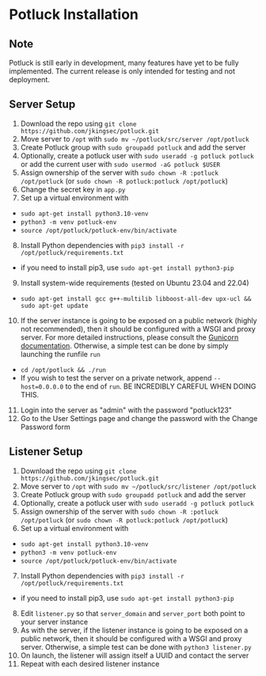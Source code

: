 # Potluck Installation

## Note

Potluck is still early in development, many features have yet to be fully implemented. The current release is only intended for testing and not deployment.

## Server Setup

1. Download the repo using `git clone https://github.com/jkingsec/potluck.git`
2. Move server to `/opt` with `sudo mv ~/potluck/src/server /opt/potluck`
3. Create Potluck group with `sudo groupadd potluck` and add the server
4. Optionally, create a potluck user with `sudo useradd -g potluck potluck` or add the current user with `sudo usermod -aG potluck $USER`
5. Assign ownership of the server with `sudo chown -R :potluck /opt/potluck` (or `sudo chown -R potluck:potluck /opt/potluck`)
6. Change the secret key in `app.py`
7. Set up a virtual environment with
  - `sudo apt-get install python3.10-venv`
  - `python3 -m venv potluck-env`
  - `source /opt/potluck/potluck-env/bin/activate`
8. Install Python dependencies with `pip3 install -r /opt/potluck/requirements.txt`
  - if you need to install pip3, use `sudo apt-get install python3-pip` 
9. Install system-wide requirements (tested on Ubuntu 23.04 and 22.04)
  - `sudo apt-get install gcc g++-multilib libboost-all-dev upx-ucl && sudo apt-get update`
10. If the server instance is going to be exposed on a public network (highly not recommended), then it should be configured with a WSGI and proxy server. For more detailed instructions, please consult the [Gunicorn documentation](https://docs.gunicorn.org/en/stable/deploy.html). Otherwise, a simple test can be done by simply launching the runfile `run`
  - `cd /opt/potluck && ./run`
  - If you wish to test the server on a private network, append `--host=0.0.0.0` to the end of `run`. BE INCREDIBLY CAREFUL WHEN DOING THIS.
11. Login into the server as "admin" with the password "potluck123"
12. Go to the User Settings page and change the password with the Change Password form

## Listener Setup

1. Download the repo using `git clone https://github.com/jkingsec/potluck.git`
2. Move server to `/opt` with `sudo mv ~/potluck/src/listener /opt/potluck`
3. Create Potluck group with `sudo groupadd potluck` and add the server
4. Optionally, create a potluck user with `sudo useradd -g potluck potluck`
5. Assign ownership of the server with `sudo chown -R :potluck /opt/potluck` (or `sudo chown -R potluck:potluck /opt/potluck`)
6. Set up a virtual environment with
  - `sudo apt-get install python3.10-venv`
  - `python3 -m venv potluck-env`
  - `source /opt/potluck/potluck-env/bin/activate`
7. Install Python dependencies with `pip3 install -r /opt/potluck/requirements.txt`
  - if you need to install pip3, use `sudo apt-get install python3-pip` 
8. Edit `listener.py` so that `server_domain` and `server_port` both point to your server instance
9. As with the server, if the listener instance is going to be exposed on a public network, then it should be configured with a WSGI and proxy server. Otherwise, a simple test can be done with `python3 listener.py`
10. On launch, the listener will assign itself a UUID and contact the server
11. Repeat with each desired listener instance
